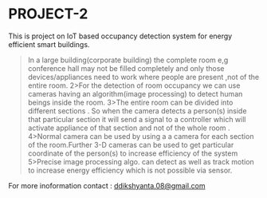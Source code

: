 # PROJECT-2

This is project on IoT based occupancy detection system for energy efficient smart buildings.
>In a large building(corporate building) the complete room e,g conference hall may not be filled completely and only those  devices/appliances need to work where people are present ,not of the entire room.
2>For the detection  of room occupancy we can use cameras having an algorithm(image processing) to detect human beings inside the room.
3>The entire room can be divided into different sections . So when the camera detects a person(s) inside that particular section it will send a signal to a controller which will activate appliance of that section  and not of the whole room .
4>Normal camera can be used by using a a camera for each section of the room.Further 3-D cameras can be used to get particular coordinate of the person(s) to increase efficiency of the system
5>Precise image processing algo. can detect as well as track motion to increase energy efficiency which is not possible via sensor.


For more inoformation contact : ddikshyanta.08@gmail.com
